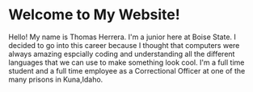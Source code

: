 # Welcome to My Website!


Hello! My name is Thomas Herrera. I'm a junior here at Boise State. I decided to go into this career because I thought that computers were always amazing espcially coding and understanding all the different languages that we can use to make something look cool. I'm a full time student and a full time employee as a Correctional Officer at one of the many prisons in Kuna,Idaho.
